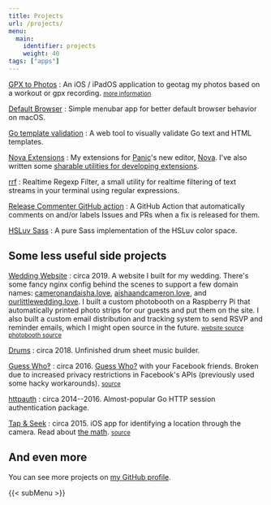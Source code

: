 ```yaml
---
title: Projects
url: /projects/
menu: 
  main:
    identifier: projects
    weight: 40
tags: ["apps"]
---
```


[GPX to Photos](https://apps.apple.com/us/app/gpx-to-photos/id1403201208)
: An iOS / iPadOS application to geotag my photos based on a workout or gpx recording. <small>[more information](/gpx-to-photos)</small>

[Default Browser](https://defaultbrowser.app/)
: Simple menubar app for better default browser behavior on macOS.

[Go template validation](https://camlittle.com/go-template-validation)
: A web tool to visually validate Go text and HTML templates.

[Nova Extensions](https://extensions.panic.com/extensions/apexskier/)
: My extensions for [Panic](https://panic.com/)'s new editor, [Nova](https://nova.app/). I've also written some [sharable utilities for developing extensions](https://github.com/apexskier/nova-extension-utils).

[rrf](https://github.com/apexskier/rrf)
: Realtime Regexp Filter, a small utility for realtime filtering of text streams in your terminal using regular expressions.

[Release Commenter GitHub action](https://github.com/marketplace/actions/release-commenter)
: A GitHub Action that automatically comments on and/or labels Issues and PRs when a fix is released for them.

[HSLuv Sass](https://github.com/hsluv/hsluv-sass)
: A pure Sass implementation of the HSLuv color space.

## Some less useful side projects

[Wedding Website](https://cameronandaisha.love)
: circa 2019. A website I built for my wedding. There's some fancy nginx config behind the scenes to support a few domain names: [cameronandaisha.love](https://cameronandaisha.love), [aishaandcameron.love](https://aishaandcameron.love), and [ourlittlewedding.love](https://ourlittlewedding.love). I built a custom photobooth on a Raspberry Pi that automatically printed photo strips for our guests and put them on the site. I also built a custom email distribution and tracking system to send RSVP and reminder emails, which I might open source in the future. <small>[website source](https://github.com/apexskier/ourlittlewedding)</small> <small>[photobooth source](https://github.com/apexskier/photobooth)</small>

[Drums](http://drums.camlittle.com)
: circa 2018. Unfinished drum sheet music builder.

[Guess Who‽](https://guesswho.website)
: circa 2016. [Guess Who?](https://en.wikipedia.org/wiki/Guess_Who%3F) with your Facebook friends. Broken due to increased privacy restrictions in Facebook's APIs (previously used some hacky workarounds). <small>[source](https://github.com/apexskier/guesswho)</small>

[httpauth](https://github.com/apexskier/httpauth)
: circa 2014--2016. Almost-popular Go HTTP session authentication package.

[Tap & Seek](https://itunes.apple.com/us/app/see-there-reverse-waypoint/id964698587?mt=8)
: circa 2015. iOS app for identifying a location through the camera. Read about [the math](http://apexskier.github.io/SeeThere/). <small>[source](https://github.com/apexskier/SeeThere)</small>

## And even more

You can see more projects on [my GitHub profile](https://github.com/apexskier?tab=repositories&type=source).

{{< subMenu >}}
